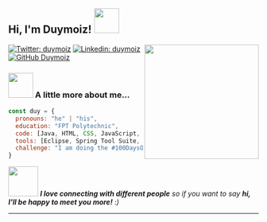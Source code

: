 <h2> Hi, I'm Duymoiz! <img src="https://media.giphy.com/media/mGcNjsfWAjY5AEZNw6/giphy.gif" width="50"></h2>
<img align='right' src="https://media.giphy.com/media/ieyl9zmCjO4b4t6qoY/giphy.gif" width="230">

[![Twitter: duymoiz](https://img.shields.io/twitter/follow/duymoiz?style=social)](https://twitter.com/duymoiz)
[![Linkedin: duymoiz](https://img.shields.io/badge/-duymoiz-blue?style=flat-square&logo=Linkedin&logoColor=white&link=https://www.linkedin.com/in/duymoiz/)](https://www.linkedin.com/in/duymoiz/)
[![GitHub Duymoiz](https://img.shields.io/github/followers/duymoiz?label=follow&style=social)](https://github.com/duymoiz)


### <img src="https://media.giphy.com/media/VgCDAzcKvsR6OM0uWg/giphy.gif" width="50"> A little more about me...  

```javascript
const duy = {
  pronouns: "he" | "his",
  education: "FPT Polytechnic",
  code: [Java, HTML, CSS, JavaScript, Jquery, Ajax],
  tools: [Eclipse, Spring Tool Suite, MySQL Workbench, SQL Server],
  challenge: "I am doing the #100DaysOfCode challenge focused on java"
}
```

<img src="https://media.giphy.com/media/LnQjpWaON8nhr21vNW/giphy.gif" width="60"> <em><b>I love connecting with different people</b> so if you want to say <b>hi, I'll be happy to meet you more!</b> :)</em>

---
